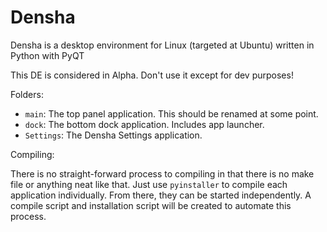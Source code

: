 # Densha
Densha is a desktop environment for Linux (targeted at Ubuntu) written in Python with PyQT

This DE is considered in Alpha. Don't use it except for dev purposes!

Folders:

- `main`: The top panel application. This should be renamed at some point.
- `dock`: The bottom dock application. Includes app launcher.
- `Settings`: The Densha Settings application.

Compiling:

There is no straight-forward process to compiling in that there is no make file or anything neat like that. Just use `pyinstaller` to compile each application individually. From there, they can be started independently. A compile script and installation script will be created to automate this process.
